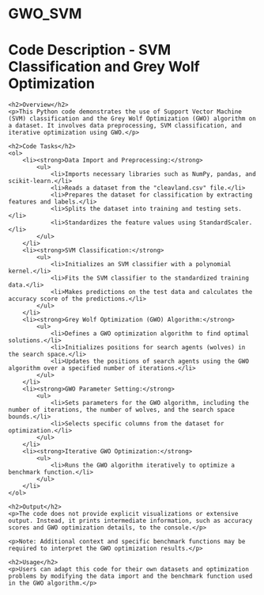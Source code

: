 # GWO_SVM
<!DOCTYPE html>
<html>
<head>
    <title>Code Description - SVM Classification and Grey Wolf Optimization</title>
</head>
<body>
    <h1>Code Description - SVM Classification and Grey Wolf Optimization</h1>

    <h2>Overview</h2>
    <p>This Python code demonstrates the use of Support Vector Machine (SVM) classification and the Grey Wolf Optimization (GWO) algorithm on a dataset. It involves data preprocessing, SVM classification, and iterative optimization using GWO.</p>

    <h2>Code Tasks</h2>
    <ol>
        <li><strong>Data Import and Preprocessing:</strong>
            <ul>
                <li>Imports necessary libraries such as NumPy, pandas, and scikit-learn.</li>
                <li>Reads a dataset from the "cleavland.csv" file.</li>
                <li>Prepares the dataset for classification by extracting features and labels.</li>
                <li>Splits the dataset into training and testing sets.</li>
                <li>Standardizes the feature values using StandardScaler.</li>
            </ul>
        </li>
        <li><strong>SVM Classification:</strong>
            <ul>
                <li>Initializes an SVM classifier with a polynomial kernel.</li>
                <li>Fits the SVM classifier to the standardized training data.</li>
                <li>Makes predictions on the test data and calculates the accuracy score of the predictions.</li>
            </ul>
        </li>
        <li><strong>Grey Wolf Optimization (GWO) Algorithm:</strong>
            <ul>
                <li>Defines a GWO optimization algorithm to find optimal solutions.</li>
                <li>Initializes positions for search agents (wolves) in the search space.</li>
                <li>Updates the positions of search agents using the GWO algorithm over a specified number of iterations.</li>
            </ul>
        </li>
        <li><strong>GWO Parameter Setting:</strong>
            <ul>
                <li>Sets parameters for the GWO algorithm, including the number of iterations, the number of wolves, and the search space bounds.</li>
                <li>Selects specific columns from the dataset for optimization.</li>
            </ul>
        </li>
        <li><strong>Iterative GWO Optimization:</strong>
            <ul>
                <li>Runs the GWO algorithm iteratively to optimize a benchmark function.</li>
            </ul>
        </li>
    </ol>

    <h2>Output</h2>
    <p>The code does not provide explicit visualizations or extensive output. Instead, it prints intermediate information, such as accuracy scores and GWO optimization details, to the console.</p>

    <p>Note: Additional context and specific benchmark functions may be required to interpret the GWO optimization results.</p>

    <h2>Usage</h2>
    <p>Users can adapt this code for their own datasets and optimization problems by modifying the data import and the benchmark function used in the GWO algorithm.</p>
</body>
</html>
